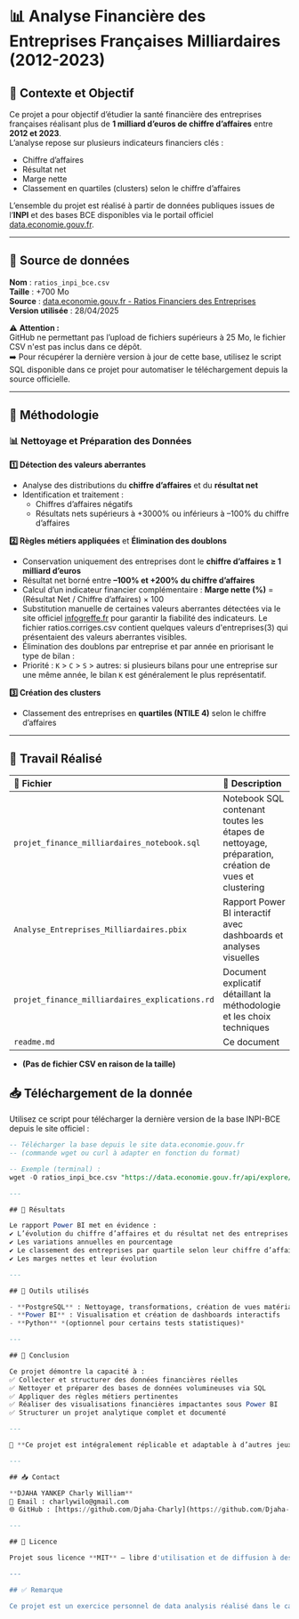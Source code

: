 # 📊 Analyse Financière des Entreprises Françaises Milliardaires (2012-2023)

## 📌 Contexte et Objectif

Ce projet a pour objectif d’étudier la santé financière des entreprises françaises réalisant plus de **1 milliard d’euros de chiffre d’affaires** entre **2012 et 2023**.  
L’analyse repose sur plusieurs indicateurs financiers clés :  
- Chiffre d’affaires  
- Résultat net  
- Marge nette  
- Classement en quartiles (clusters) selon le chiffre d’affaires  

L’ensemble du projet est réalisé à partir de données publiques issues de l’**INPI** et des bases BCE disponibles via le portail officiel [data.economie.gouv.fr](https://data.economie.gouv.fr/explore/dataset/ratios_inpi_bce).

---

## 📌 Source de données

**Nom** : `ratios_inpi_bce.csv`  
**Taille** : +700 Mo  
**Source** : [data.economie.gouv.fr - Ratios Financiers des Entreprises](https://data.economie.gouv.fr/explore/dataset/ratios_inpi_bce)  
**Version utilisée** : 28/04/2025

⚠️ **Attention :**  
GitHub ne permettant pas l’upload de fichiers supérieurs à 25 Mo, le fichier CSV n'est pas inclus dans ce dépôt.  
➡️ Pour récupérer la dernière version à jour de cette base, utilisez le script SQL disponible dans ce projet pour automatiser le téléchargement depuis la source officielle.

---

## 📌 Méthodologie

### 📊 Nettoyage et Préparation des Données  

**1️⃣ Détection des valeurs aberrantes**  
- Analyse des distributions du **chiffre d’affaires** et du **résultat net**  
- Identification et traitement :
  - Chiffres d’affaires négatifs
  - Résultats nets supérieurs à +3000% ou inférieurs à –100% du chiffre d’affaires

**2️⃣ Règles métiers appliquées** et **Élimination des doublons**  
- Conservation uniquement des entreprises dont le **chiffre d’affaires ≥ 1 milliard d’euros**  
- Résultat net borné entre **–100% et +200% du chiffre d’affaires**  
- Calcul d’un indicateur financier complémentaire : **Marge nette (%)** = (Résultat Net / Chiffre d’affaires) × 100  
- Substitution manuelle de certaines valeurs aberrantes détectées via le site officiel [infogreffe.fr](https://www.infogreffe.fr/entreprise/) pour garantir la fiabilité des indicateurs. Le fichier ratios.corriges.csv contient quelques valeurs d'entreprises(3) qui présentaient des valeurs aberrantes visibles.
- Élimination des doublons par entreprise et par année en priorisant le type de bilan :
- Priorité : `K` > `C` > `S` > autres: si plusieurs bilans pour une entreprise sur une même année, le bilan `K` est généralement le plus représentatif.

**3️⃣ Création des clusters**  
- Classement des entreprises en **quartiles (NTILE 4)** selon le chiffre d’affaires  

---

## 📌 Travail Réalisé  

| 📂 Fichier                          | 📑 Description                                                               |
|:----------------------------------|:----------------------------------------------------------------------------|
| `projet_finance_milliardaires_notebook.sql` | Notebook SQL contenant toutes les étapes de nettoyage, préparation, création de vues et clustering |
| `Analyse_Entreprises_Milliardaires.pbix`    | Rapport Power BI interactif avec dashboards et analyses visuelles            |
| `projet_finance_milliardaires_explications.rd` | Document explicatif détaillant la méthodologie et les choix techniques        |
| `readme.md`                | Ce document                        |
- **(Pas de fichier CSV en raison de la taille)**
  
## 📥 Téléchargement de la donnée

Utilisez ce script pour télécharger la dernière version de la base INPI-BCE depuis le site officiel :

```sql
-- Télécharger la base depuis le site data.economie.gouv.fr
-- (commande wget ou curl à adapter en fonction du format)

-- Exemple (terminal) :
wget -O ratios_inpi_bce.csv "https://data.economie.gouv.fr/api/explore/v2.1/catalog/datasets/ratios_inpi_bce/exports/csv?limit=-1"

---

## 📌 Résultats

Le rapport Power BI met en évidence :  
✔️ L’évolution du chiffre d’affaires et du résultat net des entreprises milliardaires de 2012 à 2023  
✔️ Les variations annuelles en pourcentage  
✔️ Le classement des entreprises par quartile selon leur chiffre d’affaires  
✔️ Les marges nettes et leur évolution  

---

## 📌 Outils utilisés  

- **PostgreSQL** : Nettoyage, transformations, création de vues matérialisées et clustering  
- **Power BI** : Visualisation et création de dashboards interactifs  
- **Python** *(optionnel pour certains tests statistiques)*

---

## 📌 Conclusion  

Ce projet démontre la capacité à :  
✅ Collecter et structurer des données financières réelles  
✅ Nettoyer et préparer des bases de données volumineuses via SQL  
✅ Appliquer des règles métiers pertinentes  
✅ Réaliser des visualisations financières impactantes sous Power BI  
✅ Structurer un projet analytique complet et documenté  

---

💼 **Ce projet est intégralement réplicable et adaptable à d’autres jeux de données d’entreprises, en conservant la même structure et règles d’analyse.**  

---

## 📥 Contact  

**DJAHA YANKEP Charly William**  
📧 Email : charlywilo@gmail.com  
🌐 GitHub : [https://github.com/Djaha-Charly](https://github.com/Djaha-Charly)  

---

## 📌 Licence  

Projet sous licence **MIT** — libre d'utilisation et de diffusion à des fins non commerciales.

---

## ✅ Remarque  

Ce projet est un exercice personnel de data analysis réalisé dans le cadre d’une reconversion professionnelle vers le métier de Data Analyst.

